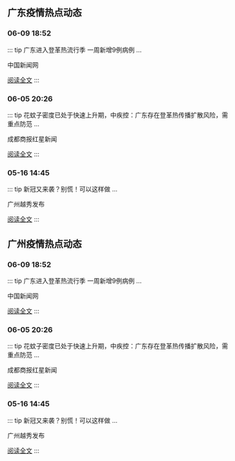 
## 广东疫情热点动态

  
### 06-09 18:52
::: tip 广东进入登革热流行季 一周新增9例病例
...

中国新闻网

[阅读全文](https://view.inews.qq.com/a/20250609A087BD00?uid=101705948131&chlid=_qqnews_custom_search_pictext)
:::

### 06-05 20:26
::: tip 花蚊子密度已处于快速上升期，中疾控：广东存在登革热传播扩散风险，需重点防范
...

成都商报红星新闻

[阅读全文](https://view.inews.qq.com/a/20250605A08Z1G00?uid=101705948131&chlid=_qqnews_custom_search_pictext)
:::

### 05-16 14:45
::: tip 新冠又来袭？别慌！可以这样做
...

广州越秀发布

[阅读全文](https://view.inews.qq.com/a/20250516A05JDJ00?uid=101705948131&chlid=_qqnews_custom_search_pictext)
:::


## 广州疫情热点动态

  
### 06-09 18:52
::: tip 广东进入登革热流行季 一周新增9例病例
...

中国新闻网

[阅读全文](https://view.inews.qq.com/a/20250609A087BD00?uid=101705948131&chlid=_qqnews_custom_search_pictext)
:::

### 06-05 20:26
::: tip 花蚊子密度已处于快速上升期，中疾控：广东存在登革热传播扩散风险，需重点防范
...

成都商报红星新闻

[阅读全文](https://view.inews.qq.com/a/20250605A08Z1G00?uid=101705948131&chlid=_qqnews_custom_search_pictext)
:::

### 05-16 14:45
::: tip 新冠又来袭？别慌！可以这样做
...

广州越秀发布

[阅读全文](https://view.inews.qq.com/a/20250516A05JDJ00?uid=101705948131&chlid=_qqnews_custom_search_pictext)
:::

